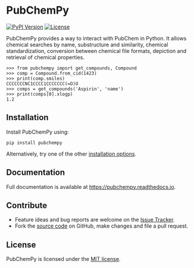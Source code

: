 # PubChemPy

[![PyPI Version](https://img.shields.io/pypi/v/PubChemPy.svg?style=flat)](https://pypi.python.org/pypi/PubChemPy)
[![License](https://img.shields.io/pypi/l/PubChemPy.svg?style=flat)](https://github.com/mcs07/PubChemPy/blob/main/LICENSE)

PubChemPy provides a way to interact with PubChem in Python. It allows chemical searches by name, substructure and similarity, chemical standardization, conversion between chemical file formats, depiction and retrieval of chemical properties.

```pycon
>>> from pubchempy import get_compounds, Compound
>>> comp = Compound.from_cid(1423)
>>> print(comp.smiles)
CCCCCCCNC1CCCC1CCCCCCC(=O)O
>>> comps = get_compounds('Aspirin', 'name')
>>> print(comps[0].xlogp)
1.2
```

## Installation

Install PubChemPy using:

```shell
pip install pubchempy
```

Alternatively, try one of the other [installation options](https://pubchempy.readthedocs.io/en/latest/guide/install.html).

## Documentation

Full documentation is available at https://pubchempy.readthedocs.io.

## Contribute

- Feature ideas and bug reports are welcome on the [Issue Tracker](https://github.com/mcs07/PubChemPy/issues).
- Fork the [source code](https://github.com/mcs07/PubChemPy) on GitHub, make changes and file a pull request.

## License

PubChemPy is licensed under the [MIT license](https://github.com/mcs07/PubChemPy/blob/main/LICENSE).
